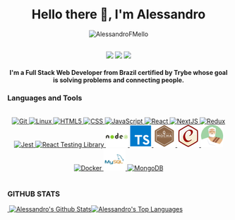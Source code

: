 <h1 align="center">Hello there 👋, I'm Alessandro</h1>
<p align="center">
  <img src="https://komarev.com/ghpvc/?username=AlessandroFMello&label=Profile%20views&color=0e75b6&style=flat" alt="AlessandroFMello" />
</p>
<div style="display: inline_block" align="center"><br>
  <a href="https://www.linkedin.com/in/alessandro-fuhr-de-mello/" target="_blank"><img src="https://img.shields.io/badge/-LinkedIn-0ba2be?style=for-the-badge&logo=linkedin&logoColor=white" target="_blank"></a>
  <a href="https://www.instagram.com/haveyoueverheardofalefuhr/" target="_blank"><img src="https://img.shields.io/badge/-Instagram-%23E4405F?style=for-the-badge&logo=instagram&logoColor=white" target="_blank"></a>
  <a href = "mailto:ale.95.mello@gmail.com"><img src="https://img.shields.io/badge/-Gmail-%23333?style=for-the-badge&logo=gmail&logoColor=white" target="_blank"></a>
</div>
<h4 align="center">I'm a Full Stack Web Developer from Brazil certified by Trybe whose goal is solving problems and connecting people.</h>

### Languages and Tools
<div style="display: inline_block" align="center"><br>
  <a href="https://git-scm.com/">
    <img alt="Git" src="https://cdn.jsdelivr.net/gh/devicons/devicon/icons/git/git-original.svg" width="50" heigth="50" />
  </a>
  <a href="https://www.linux.org/">
    <img alt="Linux" src="https://cdn.jsdelivr.net/gh/devicons/devicon/icons/linux/linux-original.svg" width="50" heigth="50"/>
  </a>
  <a href="https://developer.mozilla.org/pt-BR/docs/Web/HTML">
    <img alt="HTML5" src="https://cdn.jsdelivr.net/gh/devicons/devicon/icons/html5/html5-plain-wordmark.svg" width="50" heigth="50" />
  </a>
  <a href="https://developer.mozilla.org/pt-BR/docs/Web/CSS">
    <img alt="CSS" src="https://cdn.jsdelivr.net/gh/devicons/devicon/icons/css3/css3-plain-wordmark.svg" width="50" heigth="50" />
  </a>
  <a href="https://developer.mozilla.org/pt-BR/docs/Web/JavaScript">
    <img alt="JavaScript" src="https://cdn.jsdelivr.net/gh/devicons/devicon/icons/javascript/javascript-plain.svg" width="50" heigth="50"/>
  </a>
  <a href="https://reactjs.org/">
    <img alt="React" src="https://cdn.jsdelivr.net/gh/devicons/devicon/icons/react/react-original.svg" width="50" heigth="50"/>
  </a>
  <a href="https://nextjs.org/">
    <img alt="NextJS" src="https://cdn.jsdelivr.net/gh/devicons/devicon/icons/nextjs/nextjs-original.svg" width="50" heigth="50"/>
  </a>
  <a href="https://redux.js.org/">
    <img alt="Redux" src="https://cdn.jsdelivr.net/gh/devicons/devicon/icons/redux/redux-original.svg" width="50" heigth="50" />
  </a>
  <a href="https://jestjs.io/pt-BR/">
    <img alt="Jest" src="https://cdn.jsdelivr.net/gh/devicons/devicon/icons/jest/jest-plain.svg" width="50" heigth="50" />
  </a>
  <a href="https://testing-library.com/">
    <img alt="React Testing Library" src="https://testing-library.com/img/octopus-128x128.png" width="50" heigth="50" />
  </a>
  <a href="https://nodejs.dev/">
    <img alt="NodeJS" src="https://raw.githubusercontent.com/matheusg18/matheusg18.github.io/main/public/icons/nodejs.png" width="50" heigth="50" />
  </a>
  
  <a href="https://www.typescriptlang.org/">
    <img alt="TypeScript" src="https://raw.githubusercontent.com/matheusg18/matheusg18.github.io/main/public/icons/typescript.png" width="50" heigth="50" />
  </a>
  <a href="https://mochajs.org/">
    <img alt="Mocha" src="https://raw.githubusercontent.com/matheusg18/matheusg18.github.io/main/public/icons/mocha.png" width="50" heigth="50" />
  </a>
  <a href="https://www.chaijs.com/">
    <img alt="Chai" src="https://raw.githubusercontent.com/matheusg18/matheusg18.github.io/main/public/icons/chai.png" width="50" heigth="50" />
  </a>
  <a href="https://sinonjs.org/">
    <img alt="Sinon" src="https://raw.githubusercontent.com/matheusg18/matheusg18.github.io/main/public/icons/sinon.png" width="50" heigth="50" />
  </a>
  <a href="https://www.docker.com/">
    <img alt="Docker" src="https://cdn.jsdelivr.net/gh/devicons/devicon/icons/docker/docker-original.svg" width="50" heigth="50"/>
  </a>
  <a href="https://www.mysql.com/">
    <img alt="MySQL" src="https://raw.githubusercontent.com/matheusg18/matheusg18.github.io/main/public/icons/mysql.png" width="50" heigth="50" />
  </a>
  <a href="https://www.mongodb.com/">
    <img alt="MongoDB" src="https://cdn.jsdelivr.net/gh/devicons/devicon/icons/mongodb/mongodb-original-wordmark.svg" width="50" heigth="50" />
  </a>
</div>
<br />

### GITHUB STATS 
<div align="center" style="display: flex">
  <a href="https://github.com/AlessandroFMello">&nbsp;<img src="https://github-readme-stats.vercel.app/api?username=AlessandroFMello&show_icons=true&locale=en&langs_count=6&layout=compact&heme=tokyonight&hide_border=true&bg_color=0D1117" width="440" height="200" alt="Alessandro's Github Stats" /></a>
  <a href="https://github.com/AlessandroFMello"><img alt="Alessandro's Top Languages" src="https://github-readme-stats.vercel.app/api/top-langs/?username=AlessandroFMello&show_icons=true&locale=en&langs_count=6&layout=compact&theme=tokyonight&hide_border=true&bg_color=0D1117" width="370" height="180"/></a>
</div>
